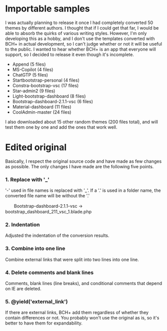 # Importable samples

I was actually planning to release it once I had completely converted 50 themes by different authors. I thought that if I could get that far, I would be able to absorb the quirks of various writing styles. However, I'm only developing this as a hobby, and I don't use the templates converted with BCH+ in actual development, so I can't judge whether or not it will be useful to the public.
I wanted to hear whether BCH+ is an app that everyone will support, so I decided to release it even though it's incomplete.

- Append (5 files)
- MS-Copilot (4 files)
- ChatGTP (5 files)
- Startbootstrap-personal (4 files)
- Constra-bootstrap-vsc (17 files)
- Star-admin2 (9 files)
- Light-bootstrap-dashboard (8 files)
- Bootstrap-dashboard-2.1.1-vsc (6 files)
- Material-dashboard (11 files)
- CoolAdmin-master (24 files)

I also downloaded about 15 other random themes (200 files total), and will test them one by one and add the ones that work well.

# Edited original

Basically, I respect the original source code and have made as few changes as possible. The only changes I have made are the following five points.

### 1. Replace with '_'
'-' used in file names is replaced with '_'. If a '.' is used in a folder name, the converted file name will be without the '.'

　　Bootstrap-dashboard-2.1.1-vsc  ->  bootstrap_dashboard_211_vsc_1.blade.php

### 2. Indentation

Adjusted the indentation of the conversion results.

### 3. Combine into one line

Combine external links that were split into two lines into one line.

### 4. Delete comments and blank lines

Comments, blank lines (line breaks), and conditional comments that depend on IE are deleted.
  
### 5. @yield('external_link')
  
If there are external links, BCH+ add them regardless of whether they contain differences or not. You probably won't use the original as is, so it's better to have them for expandability.
